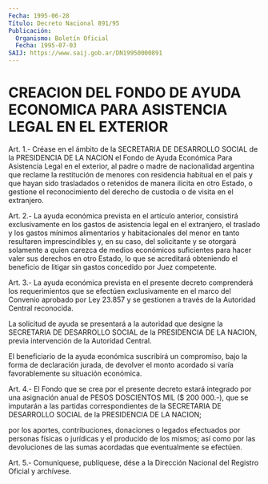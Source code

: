 ```yaml
---
Fecha: 1995-06-28
Título: Decreto Nacional 891/95
Publicación:
  Organismo: Boletín Oficial
  Fecha: 1995-07-03
SAIJ: https://www.saij.gob.ar/DN19950000891
---
```

# CREACION DEL FONDO DE AYUDA ECONOMICA PARA ASISTENCIA LEGAL EN EL EXTERIOR

<a id="1"></a>
Art.  1.-  Créase  en el ámbito de la SECRETARIA DE DESARROLLO SOCIAL de la PRESIDENCIA  DE  LA NACION el Fondo de Ayuda Económica Para  Asistencia  Legal  en  el  exterior,  al  padre  o  madre  de nacionalidad argentina que reclame  la  restitución  de menores con residencia  habitual  en  el  país  y que hayan sido trasladados  o retenidos  de  manera  ilícita  en  otro  Estado,   o  gestione  el reconocimiento  del  derecho  de  custodia  o  de  visita  en    el extranjero.

<a id="2"></a>
Art.  2.- La ayuda económica prevista en el artículo anterior, consistirá exclusivamente  en  los gastos de asistencia legal en el extranjero,  el  traslado  y  los  gastos  mínimos  alimentarios  y habitacionales del menor en tanto resultaren  imprescindibles y, en su caso, del solicitante y se otorgará solamente  a  quien  carezca de  medios económicos suficientes para hacer valer sus derechos  en otro  Estado,  lo  que  se  acreditará  obteniendo  el beneficio de litigar sin gastos concedido por Juez competente.

<a id="3"></a>
Art.  3.-  La  ayuda económica prevista en el presente decreto comprenderá los requerimientos  que  se  efectúen exclusivamente en el  marco del Convenio aprobado por Ley 23.857  y  se  gestionen  a través de la Autoridad Central reconocida.

La solicitud  de ayuda se presentará a la autoridad que designe la SECRETARIA DE DESARROLLO  SOCIAL  de  la  PRESIDENCIA DE LA NACION, previa intervención de la Autoridad Central.

El  beneficiario de la ayuda económica suscribirá  un  compromiso, bajo la  forma de declaración jurada, de devolver el monto acordado si varía favorablemente su situación económica.

<a id="4"></a>
Art.  4.-  El Fondo que se crea por el presente decreto estará integrado por una  asignación  anual de PESOS DOSCIENTOS MIL ($ 200 000.-),  que  se imputarán a las partidas  correspondientes  de  la SECRETARIA DE DESARROLLO  SOCIAL  de  la  PRESIDENCIA DE LA NACION;

por los aportes, contribuciones, donaciones  o  legados  efectuados por personas físicas o jurídicas y el producido de los mismos;  así como  por las devoluciones de las sumas acordadas que eventualmente se efectúen.

<a id="5"></a>
Art. 5.- Comuníquese, publíquese, dése a la Dirección Nacional del Registro Oficial y archívese.